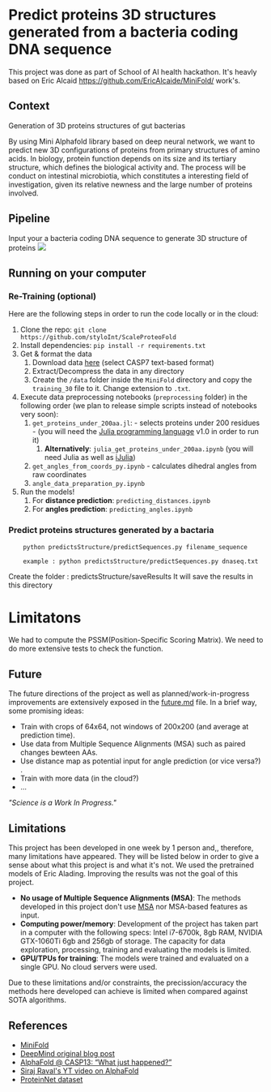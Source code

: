 # Predict proteins 3D structures generated from a bacteria coding DNA sequence
This project was done as part of School of AI health hackathon. 
It's heavly based on Eric Alcaid https://github.com/EricAlcaide/MiniFold/ work's.

## Context

Generation of 3D proteins structures of gut bacterias

By using Mini Alphafold library based on deep neural network, we want to predict new 3D configurations of proteins from primary structures of amino acids. In biology, protein function depends on its size and its tertiary structure, which defines the biological activity and.
The process will be conduct on intestinal microbiotia, which constitutes a interesting field of investigation, given its relative newness and the large number of proteins involved.


## Pipeline

Input your a bacteria coding DNA sequence to generate 3D structure of proteins
<img src="https://github.com/styloInt/ScaleProteoFold/blob/master/imgs/Pipeline.PNG">


## Running on your computer

### Re-Training (optional)
Here are the following steps in order to run the code locally or in the cloud:
1. Clone the repo: `git clone https://github.com/styloInt/ScaleProteoFold`
2. Install dependencies: `pip install -r requirements.txt`
3. Get & format the data
	1. Download data [here](https://github.com/aqlaboratory/proteinnet) (select CASP7 text-based format)
	2. Extract/Decompress the data in any directory
	3. Create the `/data` folder inside the `MiniFold` directory and copy the `training_30` file to it. Change extension to `.txt`.
4. Execute data preprocessing notebooks (`preprocessing` folder) in the following order (we plan to release simple scripts instead of notebooks very soon):
	1. `get_proteins_under_200aa.jl`:  - selects proteins under 200 residues - (you will need the [Julia programming language](https://julialang.org/) v1.0 in order to run it)
		1. **Alternatively**: `julia_get_proteins_under_200aa.ipynb` (you will need Julia as well as [iJulia](https://github.com/JuliaLang/IJulia.jl))
	3. `get_angles_from_coords_py.ipynb` - calculates dihedral angles from raw coordinates
	4. `angle_data_preparation_py.ipynb`
5. Run the models!
	1. For **distance prediction**: `predicting_distances.ipynb`
	2. For **angles prediction**: `predicting_angles.ipynb`

### Predict proteins structures generated by a bactaria

```
	python predictsStructure/predictSequences.py filename_sequence
	
	example : python predictsStructure/predictSequences.py dnaseq.txt
```
Create the folder : predictsStructure/saveResults
It will save the results in this directory

# Limitatons
We had to compute the PSSM(Position-Specific Scoring Matrix). We need to do more extensive tests to check the function.

## Future

The future directions of the project as well as planned/work-in-progress improvements are extensively exposed in the [future.md](future.md) file. In a brief way, some promising ideas:

* Train with crops of 64x64, not windows of 200x200 (and average at prediction time).
* Use data from Multiple Sequence Alignments (MSA) such as paired changes bewteen AAs.
* Use distance map as potential input for angle prediction (or vice versa?) .
* Train with more data (in the cloud?)
* ...

*"Science is a Work In Progress."*


## Limitations

This project has been developed in one week by 1 person and,, therefore, many limitations have appeared.
They will be listed below in order to give a sense about what this project is and what it's not.
We used the pretrained models of Eric Alading. Improving the results was not the goal of this project.

* **No usage of Multiple Sequence Alignments (MSA)**: The methods developed in this project don't use [MSA](https://en.wikipedia.org/wiki/Multiple_sequence_alignment) nor MSA-based features as input. 
* **Computing power/memory**: Development of the project has taken part in a computer with the following specs: Intel i7-6700k, 8gb RAM, NVIDIA GTX-1060Ti 6gb and 256gb of storage. The capacity for data exploration, processing, training and evaluating the models is limited.
* **GPU/TPUs for training**: The models were trained and evaluated on a single GPU. No cloud servers were used. 

Due to these limitations and/or constraints, the precission/accuracy the methods here developed can achieve is limited when compared against SOTA algorithms.


## References
* [MiniFold](https://github.com/EricAlcaide/MiniFold/)
* [DeepMind original blog post](https://deepmind.com/blog/alphafold/)
* [AlphaFold @ CASP13: “What just happened?”](https://moalquraishi.wordpress.com/2018/12/09/alphafold-casp13-what-just-happened/#s2.2)
* [Siraj Raval's YT video on AlphaFold](https://www.youtube.com/watch?v=cw6_OP5An8s)
* [ProteinNet dataset](https://github.com/aqlaboratory/proteinnet)

 
